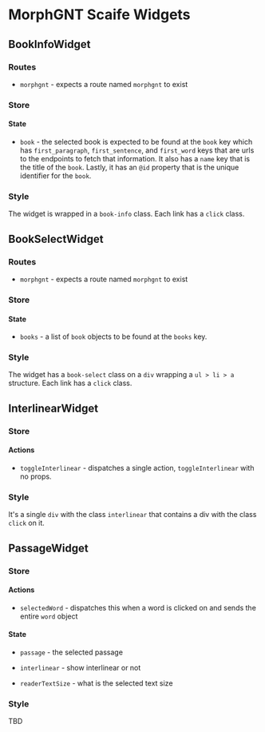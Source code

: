 # MorphGNT Scaife Widgets

## BookInfoWidget

### Routes

* `morphgnt` - expects a route named `morphgnt` to exist

### Store

#### State

* `book` - the selected book is expected to be found at the `book` key which has `first_paragraph`, `first_sentence`, and `first_word` keys that are urls to the endpoints to fetch that information.  It also has a `name` key that is the title of the `book`.  Lastly, it has an `@id` property that is the unique identifier for the `book`.

### Style

The widget is wrapped in a `book-info` class.  Each link has a `click` class.


## BookSelectWidget

### Routes

* `morphgnt` - expects a route named `morphgnt` to exist

### Store

#### State

* `books` - a list of `book` objects to be found at the `books` key.

### Style

The widget has a `book-select` class on a `div` wrapping a `ul > li > a` structure.  Each link has a `click` class.


## InterlinearWidget

### Store

#### Actions

* `toggleInterlinear` - dispatches a single action, `toggleInterlinear` with no props.

### Style

It's a single `div` with the class `interlinear` that contains a div with the class `click` on it.


## PassageWidget

### Store

#### Actions

* `selectedWord` - dispatches this when a word is clicked on and sends the entire `word` object

#### State

* `passage` - the selected passage

* `interlinear` - show interlinear or not

* `readerTextSize` - what is the selected text size

### Style

TBD
